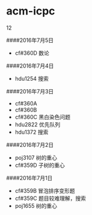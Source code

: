 # acm-icpc
12

####2016年7月5日
- cf#360D 数论

####2016年7月4日
- hdu1254 搜索

####2016年7月3日
- cf#360A
- cf#360B
- cf#360C 黑白染色问题
- hdu2822 优先队列
- hdu1372 搜索

####2016年7月2日
- poj3107 树的重心
- cf#359D 子树的重心

####2016年7月1日  
- cf#359B 冒泡排序变形题
- cf#359C 题目较难理解，搜索
- poj1655 树的重心
